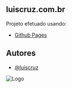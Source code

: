 ## luiscruz.com.br

Projeto efetuado usando:

 - [Github Pages](https://docs.github.com/pt/pages)


## Autores

- [@luiscruz](https://github.com/luiscruzcwb)


![Logo](https://4.bp.blogspot.com/-2kfyPWPHV_o/WNKWTs_7XQI/AAAAAAAAZao/PaRcSTWKCpgYwBdbSv2mb5ZjvyTTNCgPQCLcB/s1600/Gifs%2Banimados%2BDragon%2BBall%2BMini%2B%2B1.gif)

